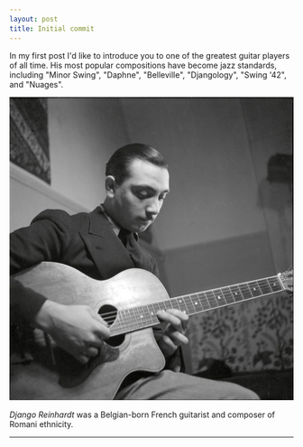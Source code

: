 ```yaml
---
layout: post
title: Initial commit
---
```


In my first post I'd like to introduce you to one of the greatest guitar players of all time.
His most popular compositions have become jazz standards, including "Minor Swing", "Daphne", "Belleville", "Djangology", "Swing '42", and "Nuages".

![Django Reinhardt](/public/images/djangoreinhardt.jpg)

*Django Reinhardt* was a Belgian-born French guitarist and composer of Romani ethnicity.

-----